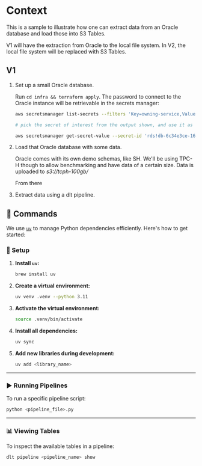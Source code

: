 # Context

This is a sample to illustrate how one can extract data from an Oracle database and load those into S3 Tables.

V1 will have the extraction from Oracle to the local file system.
In V2, the local file system will be replaced with S3 Tables.

## V1

1. Set up a small Oracle database.

   Run `cd infra && terraform apply`. The password to connect to the Oracle instance will be retrievable in the secrets manager:

   ```sh
   aws secretsmanager list-secrets --filters 'Key=owning-service,Values=rds' --query 'SecretList[].Name'

   # pick the secret of interest from the output shown, and use it as the secret-id in the below command.

   aws secretsmanager get-secret-value --secret-id 'rds!db-6c34e3ce-1663-415f-81cf-e919fc50e7ca' --query SecretString | jq '. | fromjson'

   ```

2. Load that Oracle database with some data.

   Oracle comes with its own demo schemas, like SH. We'll be using TPC-H though to allow benchmarking and have data of a certain size.
   Data is uploaded to _s3://tcph-100gb/_

   From there

3. Extract data using a dlt pipeline.

## 🚀 Commands

We use [`uv`](https://github.com/astral-sh/uv) to manage Python dependencies efficiently. Here's how to get started:

### 🔧 Setup

1. **Install `uv`:**
   ```bash
   brew install uv
   ```

2. **Create a virtual environment:**
   ```bash
   uv venv .venv --python 3.11
   ```

3. **Activate the virtual environment:**
   ```bash
   source .venv/bin/activate
   ```

4. **Install all dependencies:**
   ```bash
   uv sync
   ```

5. **Add new libraries during development:**
   ```bash
   uv add <library_name>
   ```

---

### ▶️ Running Pipelines

To run a specific pipeline script:

```bash
python <pipeline_file>.py
```

---

### 📊 Viewing Tables

To inspect the available tables in a pipeline:

```bash
dlt pipeline <pipeline_name> show
```
